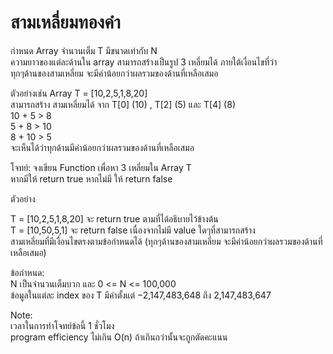 <h1 class="code-line" data-line-start=0 data-line-end=1 ><a id="_0"></a>สามเหลี่ยมทองคำ</h1>
<p class="has-line-data" data-line-start="2" data-line-end="5">กำหนด Array จำนวนเต็ม T มีขนาดเท่ากับ N<br>
ความยาวของแต่ละด้านใน array สามารถสร้างเป็นรูป 3 เหลี่ยมได้ ภายใต้เงื่อนไขที่ว่า<br>
ทุกๆด้านของสามเหลี่ยม จะมีค่าน้อยกว่าผลรวมของด้านที่เหลือเสมอ</p>
<p class="has-line-data" data-line-start="6" data-line-end="12">ตัวอย่างเช่น Array T  = [10,2,5,1,8,20]<br>
สามารถสร้าง สามเหลี่ยมได้ จาก T[0] (10) , T[2] (5) และ T[4] (8)<br>
10 + 5 &gt; 8<br>
5 + 8 &gt; 10<br>
8 + 10 &gt; 5<br>
จะเห็นได้ว่าทุกด้านมีค่าน้อยกว่าผลรวมของด้านที่เหลือเสมอ</p>
<p class="has-line-data" data-line-start="13" data-line-end="15">โจทย์: จงเขียน Function เพื่อหา 3 เหลี่ยมใน Array T<br>
หากมีให้ return true หากไม่มี ให้ return false</p>
<p class="has-line-data" data-line-start="16" data-line-end="17">ตัวอย่าง</p>
<p class="has-line-data" data-line-start="18" data-line-end="21">T = [10,2,5,1,8,20] จะ return true ตามที่ได้อธิบายไว้ข้างต้น<br>
T = [10,50,5,1] จะ return false เนื่องจากไม่มี value ใดๆที่สามารถสร้าง<br>
สามเหลี่ยมที่มีเงื่อนไขตรงตามข้อกำหนดได้ (ทุกๆด้านของสามเหลี่ยม จะมีค่าน้อยกว่าผลรวมของด้านที่เหลือเสมอ)</p>
<p class="has-line-data" data-line-start="22" data-line-end="25">ข้อกำหนด:<br>
N เป็นจำนวนเต็มบวก และ 0 &lt;= N &lt;= 100,000<br>
ข้อมูลในแต่ละ index ของ T มีค่าตั้งแต่ −2,147,483,648 ถึง 2,147,483,647</p>
<p class="has-line-data" data-line-start="26" data-line-end="29">Note:<br>
เวลาในการทำโจทย์ข้อนี้ 1 ชั่วโมง<br>
program efficiency ไม่เกิน O(n) ถ้าเกินกว่านั้นจะถูกตัดคะแนน</p>
